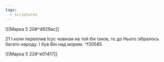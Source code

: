 ```yaml
---
tags:
  - scriptures
---
```


![[Марка 5 20#^d929ac]]

21 І коли переплив Ісус човном на той бік ізнов, то до Нього зібралось багато народу. І був Він над морем. ^f30585

![[Марка 5 22#^e01417]]